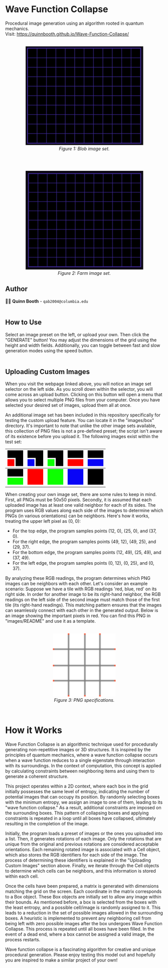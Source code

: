 # Wave Function Collapse
Procedural image generation using an algorithm rooted in quantum mechanics.<br>
Visit: https://quinnbooth.github.io/Wave-Function-Collapse/
<br><br>
<p align="center">
  <img src="./images/README/blob.gif" alt="Blob" width="375" height="313">
  <br>
  <em>Figure 1: Blob image set.</em>
</p>
<br><br>
<p align="center">
  <img src="./images/README/farm.gif" alt="Farm" width="375" height="313">
  <br>
  <em>Figure 2: Farm image set.</em>
</p>

## Author

👨‍💻 **Quinn Booth** - `qab2004@columbia.edu`
<br><br>

## How to Use

Select an image preset on the left, or upload your own. Then click the "GENERATE" button! You may adjust the dimensions of the grid using the height and width fields. Additionally, you can toggle between fast and slow generation modes using the speed button.<br><br>

## Uploading Custom Images

When you visit the webpage linked above, you will notice an image set selector on the left side. As you scroll down within the selector, you will come across an upload button. Clicking on this button will open a menu that allows you to select multiple PNG files from your computer. Once you have selected your desired set of images, upload them all at once.<br>

An additional image set has been included in this repository specifically for testing the custom upload feature. You can locate it in the "images/box" directory. It's important to note that unlike the other image sets available, this collection of PNG files is not a pre-defined preset; the script isn't aware of its existence before you upload it. The following images exist within the test set:<br>

| ![box0](./images/box/box0.png) | ![box1](./images/box/box1.png) | ![box2](./images/box/box2.png) | ![box3](./images/box/box3.png) | ![box4](./images/box/box4.png) |
|-----|-----|-----|-----|-----|
| ![box5](./images/box/box5.png) | ![box6](./images/box/box6.png) | ![box7](./images/box/box7.png) | ![box8](./images/box/box8.png) | ![box9](./images/box/box9.png) |<br>

When creating your own image set, there are some rules to keep in mind. First, all PNGs must be 50x50 pixels. Secondly, it is assumed that each uploaded image has at least one valid neighbor for each of its sides. The program uses RGB values along each side of the images to determine which PNGs (in various orientations) can be neighbors. Here's how it works, treating the upper left pixel as (0, 0):<br>

- For the top edge, the program samples points (12, 0), (25, 0), and (37, 0).
- For the right edge, the program samples points (49, 12), (49, 25), and (29, 37).
- For the bottom edge, the program samples points (12, 49), (25, 49), and (37, 49).
- For the left edge, the program samples points (0, 12), (0, 25), and (0, 37).<br>

By analyzing these RGB readings, the program determines which PNG images can be neighbors with each other. Let's consider an example scenario: Suppose we have a tile with RGB readings 'red, blue, red' on its right side. In order for another image to be its right-hand neighbor, the RGB readings on the left side of the second image must match those of the first tile (its right-hand readings). This matching pattern ensures that the images can seamlessly connect with each other in the generated output. Below is an image showing the important pixels in red. You can find this PNG in "images/README" and use it as a template.
<br><br>
<p align="center">
  <img src="./images/README/rgb_example.png" alt="Grid" width="200" height="200">
  <br>
  <em>Figure 3: PNG specifications.</em>
</p>
<br>

# How it Works

Wave Function Collapse is an algorithmic technique used for procedurally generating non-repetitive images or 3D structures. It is inspired by the principles of quantum mechanics, where a wave function collapse occurs when a wave function reduces to a single eigenstate through interaction with its surroundings. In the context of computation, this concept is applied by calculating constraints between neighboring items and using them to generate a coherent structure.<br>

This project operates within a 2D context, where each box in the grid initially possesses the same level of entropy, indicating the number of potential images that can occupy its position. By randomly selecting boxes with the minimum entropy, we assign an image to one of them, leading to its "wave function collapse." As a result, additional constraints are imposed on the surrounding boxes. This pattern of collapsing boxes and applying constraints is repeated in a loop until all boxes have collapsed, ultimately resulting in the completion of the image.<br>

Initially, the program loads a preset of images or the ones you uploaded into a list. Then, it generates rotations of each image. Only the rotations that are unique from the original and previous rotations are considered acceptable orientations. Each remaining rotated image is associated with a Cell object, which also stores the RGB identifiers for each side of the image. The process of determining these identifiers is explained in the "Uploading Custom Images" section above. Finally, we iterate through the Cell objects to determine which cells can be neighbors, and this information is stored within each cell.<br>

Once the cells have been prepared, a matrix is generated with dimensions matching the grid on the screen. Each coordinate in the matrix corresponds to a Box object. These Box objects are initially set to allow any image within their bounds. As mentioned before, a box is selected from the boxes with the least entropy, and a possible cell/image is randomly assigned to it. This leads to a reduction in the set of possible images allowed in the surrounding boxes. A heuristic is implemented to prevent any neighboring cell from being left with zero possible images after the box undergoes Wave Function Collapse. This process is repeated until all boxes have been filled. In the event of a dead end, where a box cannot be assigned a valid image, the process restarts.<br>

Wave function collapse is a fascinating algorithm for creative and unique procedural generation. Please enjoy testing this model out and hopefully you are inspired to make a similar project of your own!